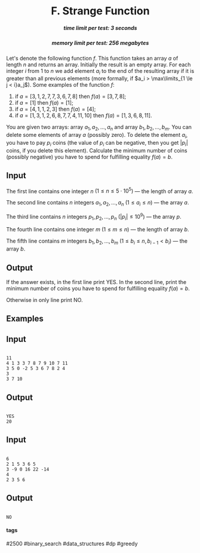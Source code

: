 <h1 style='text-align: center;'> F. Strange Function</h1>

<h5 style='text-align: center;'>time limit per test: 3 seconds</h5>
<h5 style='text-align: center;'>memory limit per test: 256 megabytes</h5>

Let's denote the following function $f$. This function takes an array $a$ of length $n$ and returns an array. Initially the result is an empty array. For each integer $i$ from $1$ to $n$ we add element $a_i$ to the end of the resulting array if it is greater than all previous elements (more formally, if $a_i > \max\limits_{1 \le j < i}a_j$). Some examples of the function $f$:

1. if $a = [3, 1, 2, 7, 7, 3, 6, 7, 8]$ then $f(a) = [3, 7, 8]$;
2. if $a = [1]$ then $f(a) = [1]$;
3. if $a = [4, 1, 1, 2, 3]$ then $f(a) = [4]$;
4. if $a = [1, 3, 1, 2, 6, 8, 7, 7, 4, 11, 10]$ then $f(a) = [1, 3, 6, 8, 11]$.

You are given two arrays: array $a_1, a_2, \dots , a_n$ and array $b_1, b_2, \dots , b_m$. You can delete some elements of array $a$ (possibly zero). To delete the element $a_i$, you have to pay $p_i$ coins (the value of $p_i$ can be negative, then you get $|p_i|$ coins, if you delete this element). Calculate the minimum number of coins (possibly negative) you have to spend for fulfilling equality $f(a) = b$.

## Input

The first line contains one integer $n$ $(1 \le n \le 5 \cdot 10^5)$ — the length of array $a$.

The second line contains $n$ integers $a_1, a_2, \dots, a_n$ $(1 \le a_i \le n)$ — the array $a$.

The third line contains $n$ integers $p_1, p_2, \dots, p_n$ $(|p_i| \le 10^9)$ — the array $p$.

The fourth line contains one integer $m$ $(1 \le m \le n)$ — the length of array $b$.

The fifth line contains $m$ integers $b_1, b_2, \dots, b_m$ $(1 \le b_i \le n, b_{i-1} < b_i)$ — the array $b$.

## Output

If the answer exists, in the first line print YES. In the second line, print the minimum number of coins you have to spend for fulfilling equality $f(a) = b$.

Otherwise in only line print NO.

## Examples

## Input


```

11
4 1 3 3 7 8 7 9 10 7 11
3 5 0 -2 5 3 6 7 8 2 4
3
3 7 10

```
## Output


```

YES
20

```
## Input


```

6
2 1 5 3 6 5
3 -9 0 16 22 -14
4
2 3 5 6

```
## Output


```

NO

```


#### tags 

#2500 #binary_search #data_structures #dp #greedy 